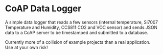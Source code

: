CoAP Data Logger
================

A simple data logger that reads a few sensors (internal temperature, Si7007 Temperature and Humidity, CCS811 CO2 and VOC sensor) and sends JSON data to a CoAP server to be timestamped and submitted to a database.

Currently more of a collision of example projects than a real application. Use at your own risk!

